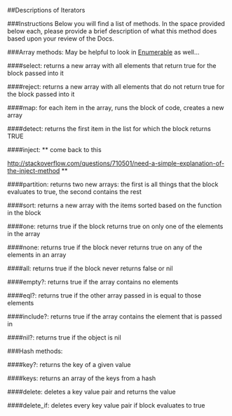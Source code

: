


##Descriptions of Iterators

###Instructions
Below you will find a list of methods. In the space provided below each, please provide a brief description of what this method does based upon your review of the Docs. 

###Array methods:
May be helpful to look in [Enumerable](http://ruby-doc.org/core-2.2.0/Enumerable.html) as well...

####select: returns a new array with all elements that return true for the block passed into it

####reject: returns a new array with all elements that do not return true for the block passed into it

####map: for each item in the array, runs the block of code, creates a  new array 

####detect: returns the first item in the list for which the block returns TRUE

####inject: ** come back to this

http://stackoverflow.com/questions/710501/need-a-simple-explanation-of-the-inject-method **

####partition: returns two new arrays: the first is all things that the block evaluates to true, the second contains the rest

####sort: returns a new array with the items sorted based on the function in the block		

####one: returns true if the block returns true on only one of the elements in the array

####none: returns true if the block never returns true on any of the elements in an array

####all: returns true if the block never returns false or nil

####empty?: returns true if the array contains no elements

####eql?: returns true if the other array passed in is equal to those elements 

####include?: returns true if the array contains the element that is passed in

####nil?: returns true if the object is nil

###Hash methods:

####key?: returns the key of a given value

####keys: returns an array of the keys from a hash		

####delete: deletes a key value pair and returns the value

####delete_if: deletes every key value pair if block evaluates to true 
